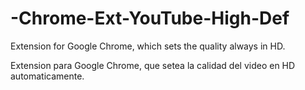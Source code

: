 # -Chrome-Ext-YouTube-High-Def
 Extension for Google Chrome, which sets the quality always in HD.
 
 Extension para Google Chrome, que setea la calidad del video en HD automaticamente.
